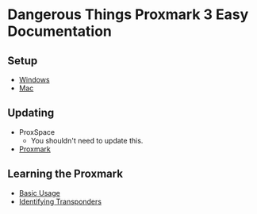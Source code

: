 # Dangerous Things Proxmark 3 Easy Documentation

## Setup
- [Windows](windows.md)
- [Mac](mac.md)

## Updating
- ProxSpace
  - You shouldn't need to update this.
- [Proxmark](update_proxmark.md)

## Learning the Proxmark
- [Basic Usage](proxmark_basics.md)
- [Identifying Transponders](proxmark_id_transponder.md)
<!-- - [Low Frequency aka 125 kHz aka RFID]() -->
<!-- - [High Frequency aka 13.56 MHz aka NFC]() -->
